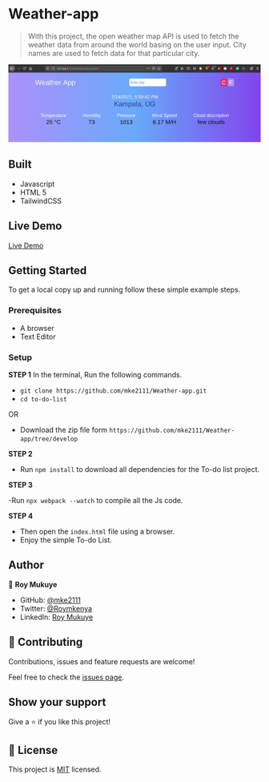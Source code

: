 # Weather-app


> With this project, the open weather map API is used to fetch the weather data from around the world basing on the user input. City names are used to fetch data for that particular city.


![screenshot](./src/img/Screenshot.png)


## Built

- Javascript
- HTML 5
- TailwindCSS

## Live Demo

[Live Demo](https://rawcdn.githack.com/mke2111/to-do-list/36c07593c27dac3bf82bc43f61b5faf9aafafa4b/dist/index.html)


## Getting Started

To get a local copy up and running follow these simple example steps.

### Prerequisites

- A browser
- Text Editor

### Setup

**STEP 1**
In the terminal, Run the following commands.

- `git clone https://github.com/mke2111/Weather-app.git`
- `cd to-do-list`

OR

- Download the zip file form `https://github.com/mke2111/Weather-app/tree/develop`

**STEP 2**

- Run `npm install` to download all dependencies for the To-do list project.

**STEP 3**

-Run `npx webpack --watch` to compile all the Js code.

**STEP 4**

- Then open the `index.html` file using a browser.
- Enjoy the simple To-do List.

## Author

👤 **Roy Mukuye**

- GitHub: [@mke2111](https://github.com/mke2111)
- Twitter: [@Roymkenya](https://twitter.com/Roymkenya)
- LinkedIn: [Roy Mukuye](https://www.linkedin.com/in/roy-mukuye-42b07b1b4)


## 🤝 Contributing

Contributions, issues and feature requests are welcome!

Feel free to check the [issues page](https://github.com/mke2111/Weather-app/issues).

## Show your support

Give a ⭐️ if you like this project!

## 📝 License

This project is [MIT](https://opensource.org/licenses/MIT) licensed.